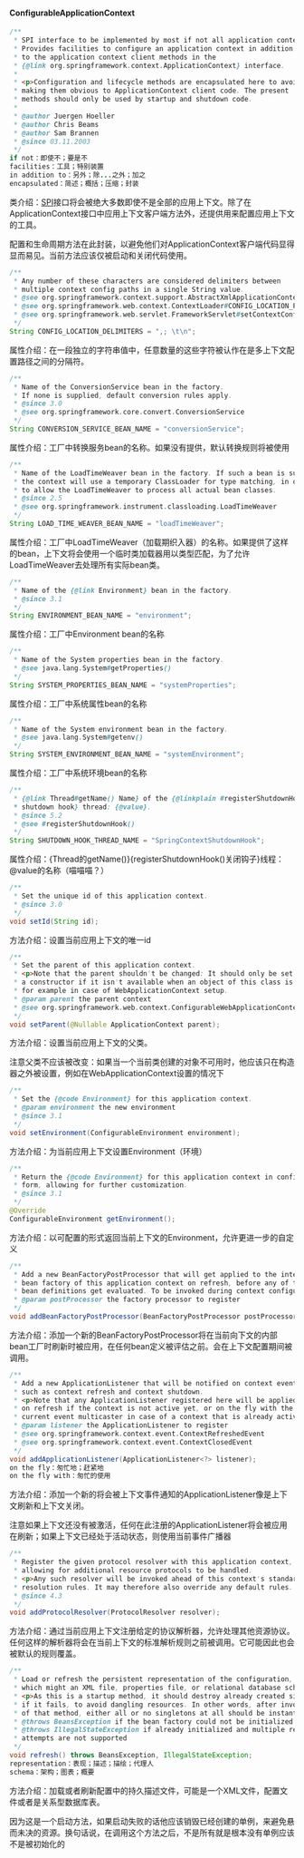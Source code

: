 #### ConfigurableApplicationContext

```java
/**
 * SPI interface to be implemented by most if not all application contexts.
 * Provides facilities to configure an application context in addition
 * to the application context client methods in the
 * {@link org.springframework.context.ApplicationContext} interface.
 *
 * <p>Configuration and lifecycle methods are encapsulated here to avoid
 * making them obvious to ApplicationContext client code. The present
 * methods should only be used by startup and shutdown code.
 *
 * @author Juergen Hoeller
 * @author Chris Beams
 * @author Sam Brannen
 * @since 03.11.2003
 */
if not：即使不；要是不
facilities：工具；特别装置  
in addition to：另外；除...之外；加之
encapsulated：简述；概括；压缩；封装
```

类介绍：[SPI](https://www.cnblogs.com/jy107600/p/11464985.html)接口将会被绝大多数即使不是全部的应用上下文。除了在ApplicationContext接口中应用上下文客户端方法外，还提供用来配置应用上下文的工具。

配置和生命周期方法在此封装，以避免他们对ApplicationContext客户端代码显得显而易见。当前方法应该仅被启动和关闭代码使用。

```java
/**
 * Any number of these characters are considered delimiters between
 * multiple context config paths in a single String value.
 * @see org.springframework.context.support.AbstractXmlApplicationContext#setConfigLocation
 * @see org.springframework.web.context.ContextLoader#CONFIG_LOCATION_PARAM
 * @see org.springframework.web.servlet.FrameworkServlet#setContextConfigLocation
 */
String CONFIG_LOCATION_DELIMITERS = ",; \t\n";
```

属性介绍：在一段独立的字符串值中，任意数量的这些字符被认作在是多上下文配置路径之间的分隔符。

```java
/**
 * Name of the ConversionService bean in the factory.
 * If none is supplied, default conversion rules apply.
 * @since 3.0
 * @see org.springframework.core.convert.ConversionService
 */
String CONVERSION_SERVICE_BEAN_NAME = "conversionService";
```

属性介绍：工厂中转换服务bean的名称。如果没有提供，默认转换规则将被使用

```java
/**
 * Name of the LoadTimeWeaver bean in the factory. If such a bean is supplied,
 * the context will use a temporary ClassLoader for type matching, in order
 * to allow the LoadTimeWeaver to process all actual bean classes.
 * @since 2.5
 * @see org.springframework.instrument.classloading.LoadTimeWeaver
 */
String LOAD_TIME_WEAVER_BEAN_NAME = "loadTimeWeaver";
```

属性介绍：工厂中LoadTimeWeaver（加载期织入器）的名称。如果提供了这样的bean，上下文将会使用一个临时类加载器用以类型匹配，为了允许LoadTimeWeaver去处理所有实际bean类。

```java
/**
 * Name of the {@link Environment} bean in the factory.
 * @since 3.1
 */
String ENVIRONMENT_BEAN_NAME = "environment";
```

属性介绍：工厂中Environment bean的名称

```java
/**
 * Name of the System properties bean in the factory.
 * @see java.lang.System#getProperties()
 */
String SYSTEM_PROPERTIES_BEAN_NAME = "systemProperties";
```

属性介绍：工厂中系统属性bean的名称

```java
/**
 * Name of the System environment bean in the factory.
 * @see java.lang.System#getenv()
 */
String SYSTEM_ENVIRONMENT_BEAN_NAME = "systemEnvironment";
```

属性介绍：工厂中系统环境bean的名称

```java
/**
 * {@link Thread#getName() Name} of the {@linkplain #registerShutdownHook()
 * shutdown hook} thread: {@value}.
 * @since 5.2
 * @see #registerShutdownHook()
 */
String SHUTDOWN_HOOK_THREAD_NAME = "SpringContextShutdownHook";
```

属性介绍：{Thread的getName()}{registerShutdownHook()关闭钩子}线程：@value的名称（喵喵喵？）

```java
/**
 * Set the unique id of this application context.
 * @since 3.0
 */
void setId(String id);
```

方法介绍：设置当前应用上下文的唯一id

```java
/**
 * Set the parent of this application context.
 * <p>Note that the parent shouldn't be changed: It should only be set outside
 * a constructor if it isn't available when an object of this class is created,
 * for example in case of WebApplicationContext setup.
 * @param parent the parent context
 * @see org.springframework.web.context.ConfigurableWebApplicationContext
 */
void setParent(@Nullable ApplicationContext parent);
```

方法介绍：设置当前应用上下文的父类。

注意父类不应该被改变：如果当一个当前类创建的对象不可用时，他应该只在构造器之外被设置，例如在WebApplicationContext设置的情况下

```java
/**
 * Set the {@code Environment} for this application context.
 * @param environment the new environment
 * @since 3.1
 */
void setEnvironment(ConfigurableEnvironment environment);
```

方法介绍：为当前应用上下文设置Environment（环境）

```java
/**
 * Return the {@code Environment} for this application context in configurable
 * form, allowing for further customization.
 * @since 3.1
 */
@Override
ConfigurableEnvironment getEnvironment();
```

方法介绍：以可配置的形式返回当前上下文的Environment，允许更进一步的自定义

```java
/**
 * Add a new BeanFactoryPostProcessor that will get applied to the internal
 * bean factory of this application context on refresh, before any of the
 * bean definitions get evaluated. To be invoked during context configuration.
 * @param postProcessor the factory processor to register
 */
void addBeanFactoryPostProcessor(BeanFactoryPostProcessor postProcessor);
```

方法介绍：添加一个新的BeanFactoryPostProcessor将在当前向下文的内部bean工厂时刷新时被应用，在任何bean定义被评估之前。会在上下文配置期间被调用。

```java
/**
 * Add a new ApplicationListener that will be notified on context events
 * such as context refresh and context shutdown.
 * <p>Note that any ApplicationListener registered here will be applied
 * on refresh if the context is not active yet, or on the fly with the
 * current event multicaster in case of a context that is already active.
 * @param listener the ApplicationListener to register
 * @see org.springframework.context.event.ContextRefreshedEvent
 * @see org.springframework.context.event.ContextClosedEvent
 */
void addApplicationListener(ApplicationListener<?> listener);
on the fly：匆忙地；赶紧地
on the fly with：匆忙的使用
```

方法介绍：添加一个新的将会被上下文事件通知的ApplicationListener像是上下文刷新和上下文关闭。

注意如果上下文还没有被激活，任何在此注册的ApplicationListener将会被应用在刷新；如果上下文已经处于活动状态，则使用当前事件广播器 

```java
/**
 * Register the given protocol resolver with this application context,
 * allowing for additional resource protocols to be handled.
 * <p>Any such resolver will be invoked ahead of this context's standard
 * resolution rules. It may therefore also override any default rules.
 * @since 4.3
 */
void addProtocolResolver(ProtocolResolver resolver);
```

方法介绍：通过当前应用上下文注册给定的协议解析器，允许处理其他资源协议。任何这样的解析器将会在当前上下文的标准解析规则之前被调用。它可能因此也会被默认的规则覆盖。

```java
/**
 * Load or refresh the persistent representation of the configuration,
 * which might an XML file, properties file, or relational database schema.
 * <p>As this is a startup method, it should destroy already created singletons
 * if it fails, to avoid dangling resources. In other words, after invocation
 * of that method, either all or no singletons at all should be instantiated.
 * @throws BeansException if the bean factory could not be initialized
 * @throws IllegalStateException if already initialized and multiple refresh
 * attempts are not supported
 */
void refresh() throws BeansException, IllegalStateException;
representation：表现；描述；描绘；代理人
schema：架构；图表；概要
```

方法介绍：加载或者刷新配置中的持久描述文件，可能是一个XML文件，配置文件或者是关系型数据库表。

因为这是一个启动方法，如果启动失败的话他应该销毁已经创建的单例，来避免悬而未决的资源。换句话说，在调用这个方法之后，不是所有就是根本没有单例应该不是被初始化的